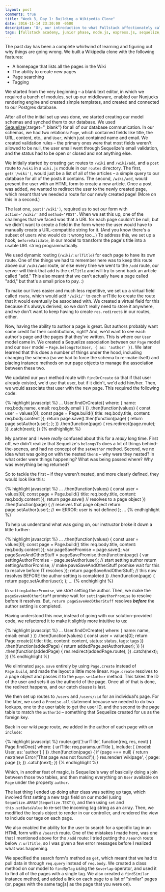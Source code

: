 ```yaml
---
layout: post
comments: true
title: "Week 3, Day 1: Building a Wikipedia Clone"
date: 2016-11-14 23:30:00 -0500
description: 'Or, our introduction to what Fullstack affectionately calls "Sequelize magic"'
tags: [fullstack academy, junior phase, node.js, express.js, sequelize, projects, wikipedia clone]
---
```


The past day has been a complete whirlwind of learning and figuring out why things are going wrong. We built a Wikipedia clone with the following features:

* A homepage that lists all the pages in the Wiki
* The ability to create new pages
* Page searching
* Tagging

We started from the very beginning – a blank text editor, in which we required a bunch of modules, set up our middleware, enabled our Nunjucks rendering engine and created simple templates, and created and connected to our Postgres database.

After all of the initial set up was done, we started creating our model schemas and synched them to our database. We used  [Sequelize](http://docs.sequelizejs.com/en/v3){:target="_blank"} for all of our database communication. In our schemas, we had two relations: `Page`, which contained fields like title, the URL, content, etc., and `User`, which just contained name and email. We created validation rules – the primary ones were that most fields weren't allowed to be null, the user email went through Sequelize's email validation, and the status had to be open or closed and not anything else.

We initially started by creating `get` routes to `/wiki` and `/wiki/add`, and a `post` route to `/wiki` in a `wiki.js` module in our `routes` directory. The first, `get('/wiki')`, would just be a list of all of the articles – a simple query to our database for all of the posts it contains. The second, `/wiki/add`, would present the user with an HTML form to create a new article. Once a post was added, we wanted to redirect the user to the newly created page, which meant that we needed a route for our newly created page! (More on this in a second.)

The last one, `post('/wiki')`, required us to set our form with `action='/wiki/'` and `method='POST'`. When we set this up, one of the challenges that we faced was that a URL for each page couldn't be null, but we didn't want to create a field in the form where the user would have to manually create a URL-compatible string for it. (And you know there's a subset of users who would do it wrong too...) To address this, we set up a hook, `beforeValidate`, in our model to transform the page's title into a usable URL string programmatically.

We used dynamic routing (`/wiki/:urlTitle`) for each page to have its own route. One of the things we had to remember here was to keep this route above our `/wiki/add` route, or else every time we went to the `/add` route, our server will think that add is the `urlTitle` and will try to send back an article called "add." This also meant that we can't actually have a page called "add," but that's a small price to pay. :)

To make our lives easier and much less repetitive, we set up a virtual field called `route`, which would add `'/wiki/'` to each urlTitle to create the route that it would eventually be associated with. We created a virtual field for this because it's always derived, so we don't really need to store it anywhere, and we don't want to keep having to create `res.redirect`s in our routes, either.

Now, having the ability to author a page is great. But authors probably want some credit for their contributions, right? And, we'd want to see each author's page and the pages that they've written. This is where our `User` model came in. We created a Sequelize association between our `Page` model and our `User` model – `Page.belongsTo(User, { as: 'author' })`. We later learned that this does a number of things under the hood, including changing the schema (so we had to force the schema to re-make itself) and placing instance methods on our page objects to manage the association between these two.

We updated our `post` method route with `findOrCreate` so that if that user already existed, we'd use that user, but if it didn't, we'd add him/her. Then, we would associate that user with the new page. This required the following code:

{% highlight javascript %}
...
  User.findOrCreate({
    where: {
      name: req.body.name,
      email: req.body.email
    }
  })
  .then(function(values) {
    const user = values[0];
    const page = Page.build({
      title: req.body.title,
      content: req.body.content
    });
    return page.save().then(function(page) {
      return page.setAuthor(user);
    };
  })
  .then(function(page) {
    res.redirect(page.route);
  })
  .catch(next);
})
{% endhighlight %}

My partner and I were *really* confused about this for a *really* long time. First off, we didn't realize that Sequelize's `belongsTo` does a lot of things behind-the-scenes, and had no concept of the `setAuthor` method. Second, we no idea what was going on with the nested `then`s – why were they nested? In what order were things happening? What was being passed where? Why was everything being returned?

So to tackle the first – if they weren't nested, and more clearly defined, they would look like this:

{% highlight javascript %}
...
  .then(function(values) {
    const user = values[0];
    const page = Page.build({
      title: req.body.title,
      content: req.body.content
    });
    return page.save() // resolves to a page object
  })
  .then(function(page) { // receives that page object
    return page.setAuthor(user); // <== ERROR: user is not defined
  };
...
{% endhighlight %}

To help us understand what was going on, our instructor broke it down a little further:

{% highlight javascript %}
...
  .then(function(values) {
    const user = values[0];
    const page = Page.build({
      title: req.body.title,
      content: req.body.content
    });
    var pageSavePromise = page.save();
    var pageSaveAndOtherStuff = pageSavePromise.then(function(page) {
      var settingAuthorPromise = page.setAuthor(user); // start setting author
      return settingAuthorPromise; // make paveSaveAndOtherStuff promise wait for this to resolve before IT resolves
    });
    return pageSaveAndOtherStuff; // this now resolves BEFORE the author setting is completed
  })
  .then(function(page) {
    return page.setAuthor(user);
  };
...
{% endhighlight %}

In `settingAuthorPromise`, we *start* setting the author. Then, we make the `pageSaveAndOtherStuff` promise wait for `settingAuthorPromise` to resolve before it resolves. But, `return pageSaveAndOtherStuff` resolves __*before*__ the author setting is completed.

Having understood this now, instead of going with our solution-provided code, we refactored it to make it slightly more intuitive to us:

{% highlight javascript %}
...
  User.findOrCreate({
    where: {
      name: name,
      email: email
    }
  })
  .then(function(values) {
    const user = values[0];
    return Page.create({
      title: title,
      content: content,
      status: status,
      tags: tags
    })
    .then(function(addedPage) {
      return addedPage.setAuthor(user);
    })
  })
  .then(function(addedPage) {
    res.redirect(addedPage.route);
  })
  .catch(next);
})
{% endhighlight %}

We eliminated `page.save` entirely by using `Page.create` instead of `Page.build`, and made the layout a little more linear. `Page.create` resolves to a page object and passes it to the `page.setAuthor` method. This takes the ID of the user and sets it as the authorId of the page. Once all of that is done, the redirect happens, and our catch clause is last.

We then set up routes to `/users` and `/users/:id` for an individual's page. For the later, we used a `Promise.all` statement because we needed to do two lookups, one to the user table to get the user ID, and the second to the page table to match the `authorId` – something that Sequelize created for us as the foreign key.

Back in our wiki page route, we added in the author of each page with an `include`:

{% highlight javascript %}
router.get('/:urlTitle', function(req, res, next) {
  Page.findOne({
    where: {
      urlTitle: req.params.urlTitle
    },
    include: [
      {model: User, as: 'author'}
    ]
  })
  .then(function(page) {
    if (page === null) {
      return next(new Error('That page was not found!'));
    }
    res.render('wikipage', {
      page: page
    });
  })
  .catch(next);
})
{% endhighlight %}

Which, in another feat of magic, is Sequelize's way of basically doing a join between those two tables, and then making everything on `User` available on `Page` under the property `author`.

The last thing I ended up doing after class was setting up tags, which involved first setting a new tags field on our model (using `Sequelize.ARRAY(Sequelize.TEXT)`), and then using `set` and `this.setDataValue` to re-set the incoming tag string as an array. Then, we modified the locals object to render in our controller, and rendered the view to include our tags on each page.

We also enabled the ability for the user to search for a specific tag in an HTML form with a `/search` route. One of the mistakes I made here, was one that I mentioned above for the `/add` route: I tried putting the `/search` route below `/:urlTitle`, so I was given a few error messages before I realized what was happening.

We specified the search form's method as `get`, which meant that we had to pull data in through `req.query` instead of `req.body`. We created a class method on our model to `findByTag` using the `$overlap` operator, and used it to find all of the pages with a single tag. We also created a `findSimilar` instance method, and added a link on each page to a list of "similar" pages (or, pages with the same tag[s] as the page that you were on).
